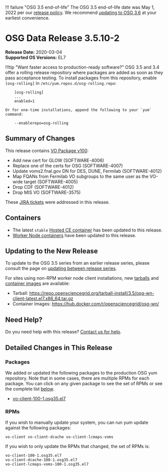 !!! failure "OSG 3.5 end-of-life"
    The OSG 3.5 end-of-life date was May 1, 2022 per our
    [release policy](https://osg-htc.org/technology/policy/release-series/).
    We recommend
    [updating to OSG 3.6](../updating-to-osg-36.md)
    at your earliest convenience.

OSG Data Release 3.5.10-2
========================

**Release Date:** 2020-03-04    
**Supported OS Versions:** EL7

!!!tip "Want faster access to production-ready software?"
    OSG 3.5 and 3.4 offer a rolling release repository where packages are added as soon as they pass acceptance testing.
    To install packages from this repository, enable `[osg-rolling]` in `/etc/yum.repos.d/osg-rolling.repo`:

        [osg-rolling]
        ...
        enabled=1

    Or for one-time installations, append the following to your `yum` command:

        --enablerepo=osg-rolling

Summary of Changes
------------------

This release contains [VO Package v100](https://github.com/opensciencegrid/osg-vo-config/releases/tag/release-100):

- Add new cert for GLOW (SOFTWARE-4006)
- Replace one of the certs for OSG (SOFTWARE-4007)
- Update voms2.fnal.gov DN for DES, DUNE, Fermilab (SOFTWARE-4012)
- Map FQANs from Fermilab VO subgroups to the same user as the VO-wide target (SOFTWARE-4005)
- Drop CDF (SOFTWARE-4012)
- Drop MIS VO (SOFTWARE-3575)

These [JIRA tickets](https://opensciencegrid.atlassian.net/issues/?jql=project%20%3D%20SOFTWARE%20AND%20fixVersion%20%3D%203.5.10-2%20ORDER%20BY%20priority%20DESC%2C%20key%20DESC) were addressed in this release.

Containers
----------

- The latest `stable` [Hosted CE container](https://hub.docker.com/r/opensciencegrid/hosted-ce) has been updated to this
  release.
- [Worker Node containers](../../worker-node/using-wn-containers.md) have been updated to this release.

Updating to the New Release
---------------------------

To update to the OSG 3.5 series from an earlier release series, please consult the page on
[updating between release series](../updating-to-osg-35.md).

For sites using non-RPM worker node client installations, new [tarballs](../../worker-node/install-wn-tarball.md) and
[container images](../../worker-node/using-wn-containers.md) are available:

- Tarball: <https://repo.opensciencegrid.org/tarball-install/3.5/osg-wn-client-latest.el7.x86_64.tar.gz>
- Container Images: <https://hub.docker.com/r/opensciencegrid/osg-wn/>

Need Help?
----------

Do you need help with this release? [Contact us for help](../../common/help.md).

Detailed Changes in This Release
--------------------------------

### Packages

We added or updated the following packages to the production OSG yum repository.
Note that in some cases, there are multiple RPMs for each package.
You can click on any given package to see the set of RPMs or see the complete list [below](#rpms).

-   [vo-client-100-1.osg35.el7](https://koji.chtc.wisc.edu/koji/search?match=glob&type=build&terms=vo-client-100-1.osg35.el7)

### RPMs

If you wish to manually update your system, you can run yum update against the following packages:

    vo-client vo-client-dcache vo-client-lcmaps-voms

If you wish to only update the RPMs that changed, the set of RPMs is:

``` file
vo-client-100-1.osg35.el7
vo-client-dcache-100-1.osg35.el7
vo-client-lcmaps-voms-100-1.osg35.el7
```
